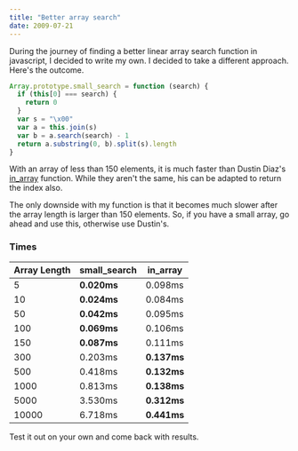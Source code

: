 ```yaml
---
title: "Better array search"
date: 2009-07-21
---
```


During the journey of finding a better linear array search function in javascript, I decided to write my own. I decided to take a different approach. Here's the outcome.

```javascript
Array.prototype.small_search = function (search) {
  if (this[0] === search) {
    return 0
  }
  var s = "\x00"
  var a = this.join(s)
  var b = a.search(search) - 1
  return a.substring(0, b).split(s).length
}
```

With an array of less than 150 elements, it is much faster than Dustin Diaz's [in_array] function. While they aren't the same, his can be adapted to return the index also.

The only downside with my function is that it becomes much slower after the array length is larger than 150 elements. So, if you have a small array, go ahead and use this, otherwise use Dustin's.

### Times

| Array Length | small_search | in_array    |
| ------------ | ------------ | ----------- |
| 5            | **0.020ms**  | 0.098ms     |
| 10           | **0.024ms**  | 0.084ms     |
| 50           | **0.042ms**  | 0.095ms     |
| 100          | **0.069ms**  | 0.106ms     |
| 150          | **0.087ms**  | 0.111ms     |
| 300          | 0.203ms      | **0.137ms** |
| 500          | 0.418ms      | **0.132ms** |
| 1000         | 0.813ms      | **0.138ms** |
| 5000         | 3.530ms      | **0.312ms** |
| 10000        | 6.718ms      | **0.441ms** |

Test it out on your own and come back with results.

[in_array]: http://www.dustindiaz.com/top-ten-javascript/
